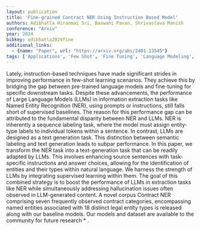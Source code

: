 ```yaml
---
layout: publication
title: 'Fine-grained Contract NER Using Instruction Based Model'
authors: Adibhatla Hiranmai Sri, Baswani Pavan, Shrivastava Manish
conference: "Arxiv"
year: 2024
bibkey: adibhatla2024fine
additional_links:
  - {name: "Paper", url: "https://arxiv.org/abs/2401.13545"}
tags: ['Applications', 'Few Shot', 'Fine Tuning', 'Language Modeling', 'Pretraining Methods', 'Prompting', 'Training Techniques']
---
```

Lately, instruction-based techniques have made significant strides in improving performance in few-shot learning scenarios. They achieve this by bridging the gap between pre-trained language models and fine-tuning for specific downstream tasks. Despite these advancements, the performance of Large Language Models (LLMs) in information extraction tasks like Named Entity Recognition (NER), using prompts or instructions, still falls short of supervised baselines. The reason for this performance gap can be attributed to the fundamental disparity between NER and LLMs. NER is inherently a sequence labeling task, where the model must assign entity-type labels to individual tokens within a sentence. In contrast, LLMs are designed as a text generation task. This distinction between semantic labeling and text generation leads to subpar performance. In this paper, we transform the NER task into a text-generation task that can be readily adapted by LLMs. This involves enhancing source sentences with task-specific instructions and answer choices, allowing for the identification of entities and their types within natural language. We harness the strength of LLMs by integrating supervised learning within them. The goal of this combined strategy is to boost the performance of LLMs in extraction tasks like NER while simultaneously addressing hallucination issues often observed in LLM-generated content. A novel corpus Contract NER comprising seven frequently observed contract categories, encompassing named entities associated with 18 distinct legal entity types is released along with our baseline models. Our models and dataset are available to the community for future research * .
